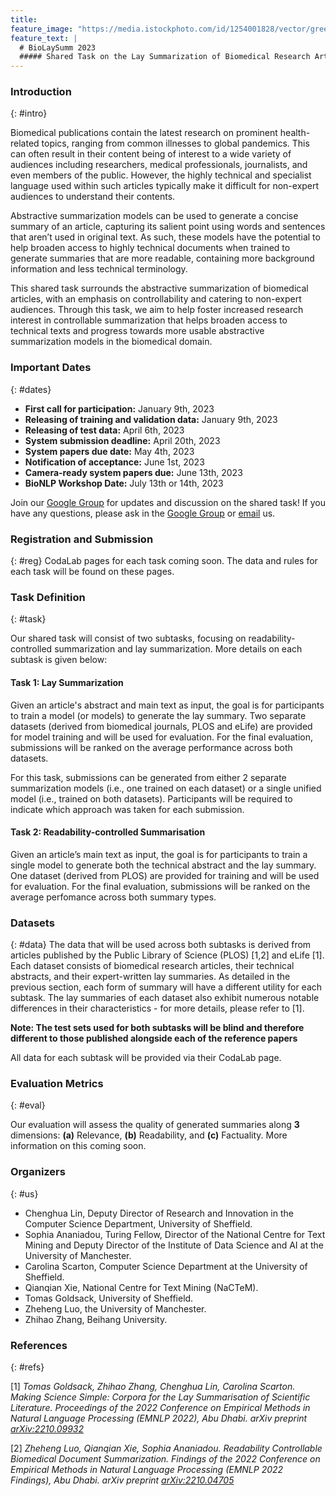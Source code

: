 ```yaml
---
title: 
feature_image: "https://media.istockphoto.com/id/1254001828/vector/green-simple-pastel-soft-color-for-background-green-plain-color-for-wallpaper-green-pastel.jpg?s=612x612&w=0&k=20&c=9DlnNxAnSQUhcBUmnMpL4gOVAxC7spbhdd2dOOaW6Zg="
feature_text: |
  # BioLaySumm 2023
  ##### Shared Task on the Lay Summarization of Biomedical Research Articles @ BioNLP Workshop, ACL 2023
---
```


### Introduction
{: #intro}

Biomedical publications contain the latest research on prominent health-related topics, ranging from common illnesses to global pandemics. This can often result in their content being of interest to a wide variety of audiences including researchers, medical professionals, journalists, and even members of the public. However, the highly technical and specialist language used within such articles typically make it difficult for non-expert audiences to understand their contents.

Abstractive summarization models can be used to generate a concise summary of an article, capturing its salient point using words and sentences that aren’t used in original text. As such, these models have the potential to help broaden access to highly technical documents when trained to generate summaries that are more readable, containing more background information and less technical terminology.

This shared task surrounds the abstractive summarization of biomedical articles, with an emphasis on controllability and catering to non-expert audiences. Through this task, we aim to help foster increased research interest in controllable summarization that helps broaden access to technical texts and progress towards more usable abstractive summarization models in the biomedical domain.


<!-- ### News
{: #news}
-  -->

### Important Dates
{: #dates}

- **First call for participation:** January 9th, 2023
- **Releasing of training and validation data:** January 9th, 2023
- **Releasing of test data:** April 6th, 2023
- **System submission deadline:** April 20th, 2023
- **System papers due date:** May 4th, 2023
- **Notification of acceptance:** June 1st, 2023
- **Camera-ready system papers due:** June 13th, 2023
- **BioNLP Workshop Date:** July 13th or 14th, 2023

Join our [Google Group](https://groups.google.com/g/biolaysumm-shared-task) for updates and discussion on the shared task! If you have any questions, please ask in the [Google Group](https://groups.google.com/g/biolaysumm-shared-task) or [email](tgoldsack1@sheffield.ac.uk) us.

### Registration and Submission
{: #reg}
CodaLab pages for each task coming soon. The data and rules for each task will be found on these pages.

### Task Definition
{: #task}

Our shared task will consist of two subtasks, focusing on readability-controlled summarization and lay summarization. More details on each subtask is given below:

#### Task 1: Lay Summarization
Given an article's abstract and main text as input, the goal is for participants to train a model (or models) to generate the lay summary. Two separate datasets (derived from biomedical journals, PLOS and eLife) are provided for model training and will be used for evaluation. For the final evaluation, submissions will be ranked on the average performance across both datasets.

For this task, submissions can be generated from either 2 separate summarization models (i.e., one trained on each dataset) or a single unified model (i.e., trained on both datasets). Participants will be required to indicate which approach was taken for each submission.

#### Task 2: Readability-controlled Summarisation

Given an article’s main text as input, the goal is for participants to train a single model to generate both the technical abstract and the lay summary. One dataset (derived from PLOS) are provided for training and will be used for evaluation. For the final evaluation, submissions will be ranked on the average perfomance across both summary types.

### Datasets
{: #data}
The data that will be used across both subtasks is derived from articles published by the Public Library of Science (PLOS) [1,2] and eLife [1]. Each dataset consists of biomedical research articles, their technical abstracts, and their expert-written lay summaries. As detailed in the previous section, each form of summary will have a different utility for each subtask. The lay summaries of each dataset also exhibit numerous notable differences in their characteristics - for more details, please refer to [1].

**Note: The test sets used for both subtasks will be blind and therefore different to those published alongside each of the reference papers**  

All data for each subtask will be provided via their CodaLab page.

### Evaluation Metrics
{: #eval}

Our evaluation will assess the quality of generated summaries along **3** dimensions: **(a)** Relevance, **(b)** Readability, and **(c)** Factuality. More information on this coming soon.

<!-- Our evaluation will assess the quality of generated summaries along **3** dimensions: **(a)** Relevance (ROUGE-1,2,L and BERTScore), **(b)** Readability (Flesch-Kincaid Grade Level and Coleman-Liau index), and **(c)** Factuality (SummaC). -->

### Organizers
{: #us}

- Chenghua Lin, Deputy Director of Research and Innovation in the Computer Science Department, University of Sheffield.
- Sophia Ananiadou, Turing Fellow, Director of the National Centre for Text Mining and Deputy Director of the Institute of Data Science and AI at the University of Manchester.
- Carolina Scarton, Computer Science Department at the University of Sheffield.
- Qianqian Xie, National Centre for Text Mining (NaCTeM).
- Tomas Goldsack, University of Sheffield.
- Zheheng Luo, the University of Manchester.
- Zhihao Zhang, Beihang University.

### References
{: #refs}

[1] *Tomas Goldsack, Zhihao Zhang, Chenghua Lin, Carolina Scarton. Making Science Simple: Corpora for the Lay Summarisation of Scientific Literature.
Proceedings of the 2022 Conference on Empirical Methods in Natural Language Processing (EMNLP 2022), Abu Dhabi. arXiv preprint [arXiv:2210.09932](https://arxiv.org/abs/2210.09932)*

[2] *Zheheng Luo, Qianqian Xie, Sophia Ananiadou. Readability Controllable Biomedical Document Summarization.
Findings of the 2022 Conference on Empirical Methods in Natural Language Processing (EMNLP 2022 Findings), Abu Dhabi. arXiv preprint [arXiv:2210.04705](https://arxiv.org/abs/2210.04705)*
